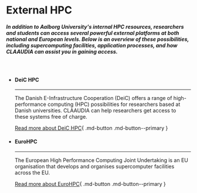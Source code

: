 # External HPC

##### In addition to Aalborg University's internal HPC resources, researchers and students can access several powerful external platforms at both national and European levels. Below is an overview of these possibilities, including supercomputing facilities, application processes, and how CLAAUDIA can assist you in gaining access.

<br> <!-- Just a little break -->


<div class="grid cards grid-button-bottom" markdown>

-   #### DeiC HPC

    ---

    The Danish E-Infrastructure Cooperation (DeiC) offers a range of high-performance computing (HPC) possibilities for researchers based at Danish universities. CLAAUDIA can help researchers get access to these systems free of charge.

    [Read more about DeiC HPC](/external-hpc/deic-hpc/){ .md-button .md-button--primary }


-   #### EuroHPC

    ---

    The European High Performance Computing Joint Undertaking is an EU organisation that develops and organises supercomputer facilities across the EU.

    [Read more about EuroHPC](/external-hpc/eurohpc/){ .md-button .md-button--primary }

</div>
